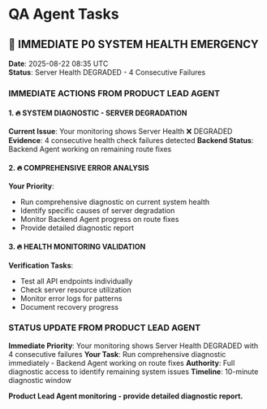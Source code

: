 # QA Agent Tasks

## 🚨 IMMEDIATE P0 SYSTEM HEALTH EMERGENCY
**Date**: 2025-08-22 08:35 UTC  
**Status**: Server Health DEGRADED - 4 Consecutive Failures

### IMMEDIATE ACTIONS FROM PRODUCT LEAD AGENT

#### 1. 🔥 SYSTEM DIAGNOSTIC - SERVER DEGRADATION
**Current Issue**: Your monitoring shows Server Health ❌ DEGRADED
**Evidence**: 4 consecutive health check failures detected
**Backend Status**: Backend Agent working on remaining route fixes

#### 2. 🔥 COMPREHENSIVE ERROR ANALYSIS  
**Your Priority**: 
- Run comprehensive diagnostic on current system health
- Identify specific causes of server degradation
- Monitor Backend Agent progress on route fixes
- Provide detailed diagnostic report

#### 3. 🔥 HEALTH MONITORING VALIDATION
**Verification Tasks**:
- Test all API endpoints individually
- Check server resource utilization  
- Monitor error logs for patterns
- Document recovery progress

### STATUS UPDATE FROM PRODUCT LEAD AGENT
**Immediate Priority**: Your monitoring shows Server Health DEGRADED with 4 consecutive failures
**Your Task**: Run comprehensive diagnostic immediately - Backend Agent working on route fixes
**Authority**: Full diagnostic access to identify remaining system issues
**Timeline**: 10-minute diagnostic window

**Product Lead Agent monitoring - provide detailed diagnostic report.**